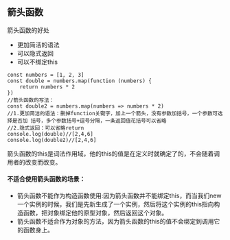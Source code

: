 ## 箭头函数

箭头函数的好处

* 更加简洁的语法
* 可以隐式返回
* 可以不绑定this

```
const numbers = [1, 2, 3]
const double = numbers.map(function (numbers) {
    return numbers * 2
})
//箭头函数的写法：
const double2 = numbers.map(numbers => numbers * 2)
//1.更加简洁的语法：删掉function关键字，加上一个箭头，没有参数加括号，一个参数可选择是否加 括号，多个参数括号+逗号分隔，一条返回值花括号可以省略
//2.隐式返回：可以省略return
console.log(double)//[2,4,6]
console.log(double2)//[2,4,6]
```

箭头函数的this是词法作用域，他的this的值是在定义时就确定了的，不会随着调用者的改变而改变。

#### 不适合使用箭头函数的场景：

* 箭头函数不能作为构造函数使用:因为箭头函数并不能绑定this，而当我们new一个实例的时候，我们是先新生成了一个实例，然后将这个实例的this指向构造函数，把对象绑定他的原型对象，然后返回这个对象。
* 箭头函数不适合作为对象的方法，因为箭头函数的this的值不会绑定到调用它的函数身上。